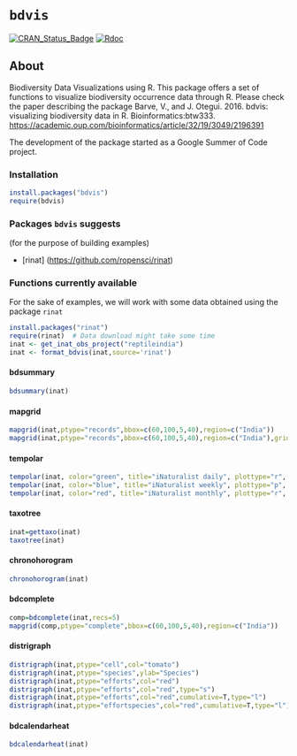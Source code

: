 
# `bdvis`

[![CRAN_Status_Badge](http://www.r-pkg.org/badges/version/bdvis)](https://cran.r-project.org/package=bdvis)
[![Rdoc](https://www.rdocumentation.org/badges/version/bdvis/)](https://www.rdocumentation.org/packages/bdvis/)

## About 
Biodiversity Data Visualizations using R. This package offers a set of
functions to visualize biodiversity occurrence data through R. Please check the 
paper describing the package Barve, V., and J. Otegui. 2016. bdvis: visualizing biodiversity data in R. Bioinformatics:btw333.  https://academic.oup.com/bioinformatics/article/32/19/3049/2196391

The development of the package started as a Google Summer of Code project.

### Installation

```r
install.packages("bdvis") 
require(bdvis) 
```

### Packages `bdvis` suggests 
(for the purpose of building examples) 
+ [rinat] (https://github.com/ropensci/rinat)


### Functions currently available

For the sake of examples, we will work with some data obtained using the package
`rinat`

```r 
install.packages("rinat") 
require(rinat)  # Data download might take some time
inat <- get_inat_obs_project("reptileindia") 
inat <- format_bdvis(inat,source='rinat')
```

#### bdsummary

```r
bdsummary(inat) 
```

#### mapgrid

```r 
mapgrid(inat,ptype="records",bbox=c(60,100,5,40),region=c("India")) 
mapgrid(inat,ptype="records",bbox=c(60,100,5,40),region=c("India"),gridscale=0.1) 
```

#### tempolar 
```r 
tempolar(inat, color="green", title="iNaturalist daily", plottype="r", timescale="d") 
tempolar(inat, color="blue", title="iNaturalist weekly", plottype="p", timescale="w") 
tempolar(inat, color="red", title="iNaturalist monthly", plottype="r", timescale="m") 
``` 

#### taxotree

```r 
inat=gettaxo(inat) 
taxotree(inat) 
```

#### chronohorogram

```r 
chronohorogram(inat) 
```

#### bdcomplete

```r 
comp=bdcomplete(inat,recs=5)
mapgrid(comp,ptype="complete",bbox=c(60,100,5,40),region=c("India"))
```

#### distrigraph

```r 
distrigraph(inat,ptype="cell",col="tomato") 
distrigraph(inat,ptype="species",ylab="Species") 
distrigraph(inat,ptype="efforts",col="red") 
distrigraph(inat,ptype="efforts",col="red",type="s") 
distrigraph(inat,ptype="efforts",col="red",cumulative=T,type="l")
distrigraph(inat,ptype="effortspecies",col="red",cumulative=T,type="l")
``` 

#### bdcalendarheat

```r 
bdcalendarheat(inat) 
```